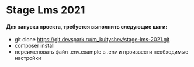 # Stage Lms 2021

#### Для запуска проекта, требуется выполнить следующие шаги:
- git clone https://git.devspark.ru/m_kultyshev/stage-lms-2021.git
- composer install
- переименовать файл .env.example в .env и произвести необходимые настройки
